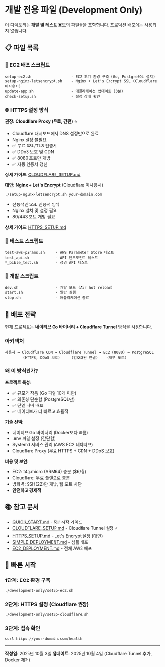 # 개발 전용 파일 (Development Only)

이 디렉토리는 **개발 및 테스트 용도**의 파일들을 포함합니다.
프로덕션 배포에는 사용되지 않습니다.

## 📋 파일 목록

### 🚀 EC2 배포 스크립트
```
setup-ec2.sh                  - EC2 초기 환경 구축 (Go, PostgreSQL 설치)
setup-nginx-letsencrypt.sh    - Nginx + Let's Encrypt SSL (Cloudflare 미사용시)
update-app.sh                 - 애플리케이션 업데이트 (3분)
check-setup.sh                - 설정 상태 확인
```

### 🌐 HTTPS 설정 방식
**권장: Cloudflare Proxy (무료, 간편)** ⭐
- Cloudflare 대시보드에서 DNS 설정만으로 완료
- Nginx 설정 불필요
- ✅ 무료 SSL/TLS 인증서
- ✅ DDoS 보호 및 CDN
- ✅ 8080 포트만 개방
- ✅ 자동 인증서 갱신

**상세 가이드**: [CLOUDFLARE_SETUP.md](../docs/CLOUDFLARE_SETUP.md)

**대안: Nginx + Let's Encrypt** (Cloudflare 미사용시)
```bash
./setup-nginx-letsencrypt.sh your-domain.com
```
- 전통적인 SSL 인증서 방식
- Nginx 설치 및 설정 필요
- 80/443 포트 개방 필요

**상세 가이드**: [HTTPS_SETUP.md](../docs/HTTPS_SETUP.md)

### 🧪 테스트 스크립트
```
test-aws-params.sh     - AWS Parameter Store 테스트
test_api.sh            - API 엔드포인트 테스트
*_bible_test.sh        - 성경 API 테스트
```

### 🔧 개발 스크립트
```
dev.sh                 - 개발 모드 (Air hot reload)
start.sh               - 일반 실행
stop.sh                - 애플리케이션 종료
```

## 🎯 배포 전략

현재 프로젝트는 **네이티브 Go 바이너리 + Cloudflare Tunnel** 방식을 사용합니다.

### 아키텍처
```
사용자 → Cloudflare CDN → Cloudflare Tunnel → EC2 (8080) → PostgreSQL
        (HTTPS, DDoS 보호)     (암호화된 연결)    (내부 포트)
```

### 왜 이 방식인가?

**프로젝트 특성**:
- ✅ 규모가 작음 (Go 파일 10개 미만)
- ✅ 의존성 단순함 (PostgreSQL만)
- ✅ 단일 서버 배포
- ✅ 네이티브가 더 빠르고 효율적

**기술 선택**:
- 네이티브 Go 바이너리 (Docker보다 빠름)
- .env 파일 설정 (간단함)
- Systemd 서비스 관리 (AWS EC2 네이티브)
- Cloudflare Proxy (무료 HTTPS + CDN + DDoS 보호)

**비용 및 보안**:
- EC2: t4g.micro (ARM64) 충분 ($6/월)
- Cloudflare: 무료 플랜으로 충분
- 방화벽: SSH(22)만 개방, 웹 포트 차단
- **안전하고 경제적**

## 📚 참고 문서

- [QUICK_START.md](../docs/QUICK_START.md) - 5분 시작 가이드
- [CLOUDFLARE_SETUP.md](../docs/CLOUDFLARE_SETUP.md) - Cloudflare Tunnel 설정 ⭐
- [HTTPS_SETUP.md](../docs/HTTPS_SETUP.md) - Let's Encrypt 설정 (대안)
- [SIMPLE_DEPLOYMENT.md](../docs/SIMPLE_DEPLOYMENT.md) - 심플 배포
- [EC2_DEPLOYMENT.md](../docs/EC2_DEPLOYMENT.md) - 전체 AWS 배포

## 🚀 빠른 시작

### 1단계: EC2 환경 구축
```bash
./development-only/setup-ec2.sh
```

### 2단계: HTTPS 설정 (Cloudflare 권장)
```bash
./development-only/setup-cloudflare.sh
```

### 3단계: 접속 확인
```bash
curl https://your-domain.com/health
```

---

**작성일**: 2025년 10월 3일
**업데이트**: 2025년 10월 4일 (Cloudflare Tunnel 추가, Docker 제거)
